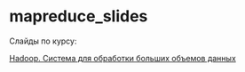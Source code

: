 # mapreduce_slides

Слайды по курсу:


[Hadoop. Система для обработки больших объемов данных](https://stepic.org/course/Hadoop-%D0%A1%D0%B8%D1%81%D1%82%D0%B5%D0%BC%D0%B0-%D0%B4%D0%BB%D1%8F-%D0%BE%D0%B1%D1%80%D0%B0%D0%B1%D0%BE%D1%82%D0%BA%D0%B8-%D0%B1%D0%BE%D0%BB%D1%8C%D1%88%D0%B8%D1%85-%D0%BE%D0%B1%D1%8A%D0%B5%D0%BC%D0%BE%D0%B2-%D0%B4%D0%B0%D0%BD%D0%BD%D1%8B%D1%85-150 "ссылка на курс")
